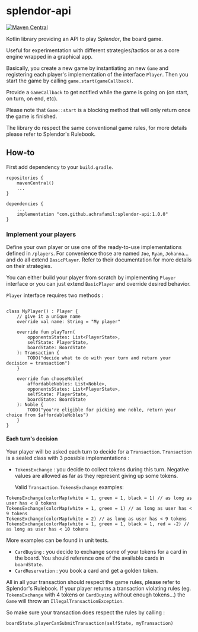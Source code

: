 # splendor-api

[![Maven Central](https://maven-badges.herokuapp.com/maven-central/com.github.achrafamil/splendor-api/badge.svg)](https://maven-badges.herokuapp.com/maven-central/com.github.achrafamil/splendor-api)

Kotlin library providing an API to play _Splendor_, the board game.

Useful for experimentation with different strategies/tactics or as a core engine wrapped in a graphical app.

Basically, you create a new game by instantiating an new `Game` and registering each player's implementation of the interface `Player`.
Then you start the game by calling `game.start(gameCallback)`.

Provide a `GameCallback` to get notified while the game is going on (on start, on turn, on end, etc).

Please note that `Game::start` is a blocking method that will only return once the game is finished.

The library do respect the same conventional game rules, for more details please refer to Splendor's Rulebook.

## How-to
First add dependency to your `build.gradle`.
```
repositories {
    mavenCentral()
    ...
}
```

```
dependencies {
    ...
    implementation "com.github.achrafamil:splendor-api:1.0.0"
}
```

### Implement your players
Define your own player or use one of the ready-to-use implementations defined in `/players`. For convenience those are named `Joe`, `Ryan`, `Johanna`... and do all extend `BasicPlayer`. Refer to their documentation for more details on their strategies.

You can either build your player from scratch by implementing `Player` interface or you can just extend `BasicPlayer` and override desired behavior.

`Player` interface requires two methods :
```

class MyPlayer() : Player {
    // give it a unique name
    override val name: String = "My player"

    override fun playTurn(
        opponentsStates: List<PlayerState>,
        selfState: PlayerState,
        boardState: BoardState
    ): Transaction {
        TODO("decide what to do with your turn and return your decision = transaction")
    }

    override fun chooseNoble(
        affordableNobles: List<Noble>,
        opponentsStates: List<PlayerState>,
        selfState: PlayerState,
        boardState: BoardState
    ): Noble {
        TODO("you're eligible for picking one noble, return your choice from $affordableNobles")
    }
}
```

#### Each turn's decision
Your player will be asked each turn to decide for a `Transaction`.
`Transaction` is a sealed class with 3 possible implementations :
- `TokensExchange` : you decide to collect tokens during this turn.
Negative values are allowed as far as they represent giving up some tokens.

    Valid `Transaction.TokensExchange` examples:
```
TokensExchange(colorMap(white = 1, green = 1, black = 1) // as long as user has < 8 tokens
TokensExchange(colorMap(white = 1, green = 1) // as long as user has < 9 tokens
TokensExchange(colorMap(white = 2) // as long as user has < 9 tokens
TokensExchange(colorMap(white = 1, green = 1, black = 1, red = -2) // as long as user has < 10 tokens
```
   More examples can be found in unit tests.

- `CardBuying` : you decide to exchange some of your tokens for a card in the board. You should reference one of the available cards in `boardState`.
- `CardReservation` : you book a card and get a golden token.

All in all your transaction should respect the game rules, please refer to Splendor's Rulebook.
If your player returns a transaction violating rules (eg. `TokensExchange` with 4 tokens or `CardBuying` without enough tokens...) the `Game` will throw an `IllegalTransactionException`.

So make sure your transaction does respect the rules by calling :
```
boardState.playerCanSubmitTransaction(selfState, myTransaction)
```
